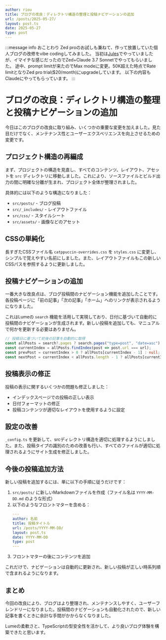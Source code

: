 ```yaml
---
author: riou
title: ブログの改良：ディレクトリ構造の整理と投稿ナビゲーションの追加
url: /posts/2025-05-27/
layout: post.ts
date: 2025-05-27
type: post
---
```


:::message info おことわり
Zed proのお試しも兼ねて、作って放置していた個人ブログの改修をvibe codingしてみました。
当初は[Jules](https://jules.google.com/)でやっていましたが、イマイチな感じだったのでZed+Claude 3.7 Sonnetでやってもらいました。
途中、prompt limitが来たのでMax modeに変更。50K超えた時点でRate limitとなりZed pro trial($20/month)にupgradeしています。
以下の内容もClaudeにやってもらっています。
:::

# ブログの改良：ディレクトリ構造の整理と投稿ナビゲーションの追加

今日はこのブログの改良に取り組み、いくつかの重要な変更を加えました。見た目だけでなく、メンテナンス性とユーザーエクスペリエンスを向上させるための変更です。

## プロジェクト構造の再編成

まず、プロジェクトの構造を見直し、すべてのコンテンツ、レイアウト、アセットを `src` ディレクトリに移動しました。これにより、ソースファイルとビルド出力の間に明確な分離が生まれ、プロジェクト全体が整理されました。

具体的には以下のような構造になりました：
- `src/posts/` - ブログ投稿
- `src/_includes/` - レイアウトファイル
- `src/css/` - スタイルシート
- `src/assets/` - 画像などのアセット

## CSSの単純化

長すぎたCSSファイル名 `catppuccin-overrides.css` を `styles.css` に変更し、シンプルで覚えやすい名前にしました。また、レイアウトファイルもこの新しいCSSパスを参照するように更新しました。

## 投稿ナビゲーションの追加

一番大きな改良点は、ブログ投稿間のナビゲーション機能を追加したことです。各投稿ページに「前の記事」「次の記事」「ホーム」へのリンクが表示されるようになりました。

これはLumeの `search` 機能を活用して実現しており、日付に基づいて自動的に投稿間のナビゲーションが生成されます。新しい投稿を追加しても、マニュアルで何かを更新する必要はありません。

```typescript
// 投稿日に基づいて前後の記事を自動的に取得
const allPosts = search?.pages ? search.pages("type=post", "date=asc") : [];
const currentIndex = allPosts.findIndex(post => post.url === url);
const prevPost = currentIndex > 0 ? allPosts[currentIndex - 1] : null;
const nextPost = currentIndex < allPosts.length - 1 ? allPosts[currentIndex + 1] : null;
```

## 投稿表示の修正

投稿の表示に関するいくつかの問題も修正しました：
- インデックスページでの投稿の正しい表示
- 日付フォーマットの修正
- 投稿コンテンツが適切なレイアウトを使用するように設定

## 設定の改善

`_config.ts` を更新して、srcディレクトリ構造を適切に処理するようにしました。また、投稿タイプの識別のための改善も行い、すべてのファイルが適切に処理されるようにサイト生成を修正しました。

## 今後の投稿追加方法

新しい投稿を追加するには、単に以下の手順に従うだけです：

1. `src/posts/` に新しいMarkdownファイルを作成（ファイル名は `YYYY-MM-DD.md` のような形式）
2. 以下のようなフロントマターを含める：
   ```yaml
   ---
   author: 名前
   title: 投稿タイトル
   url: /posts/YYYY-MM-DD/
   layout: post.ts
   date: YYYY-MM-DD
   type: post
   ---
   ```
3. フロントマターの後にコンテンツを追加

これだけで、ナビゲーションは自動的に更新され、新しい投稿が正しい時系列順で含まれるようになります。

## まとめ

今回の改良により、ブログはより整理され、メンテナンスしやすく、ユーザーフレンドリーになりました。投稿間のナビゲーションも自動化されたので、新しい記事を書くときに余計な手間がかからなくなりました。

Lumeの柔軟さと、TypeScriptの型安全性を活かして、より良いブログ体験を構築できたと思います。
